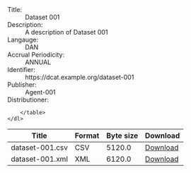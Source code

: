 <!DOCTYPE html>
<html prefix="dct: http://purl.org/dc/terms/
              rdf: http://www.w3.org/1999/02/22-rdf-syntax-ns#
              dcat: http://www.w3.org/ns/dcat#
              foaf: http://xmlns.com/foaf/0.1/">
    <head>
        <title>basic-example1 in RDFa</title>
    </head>
 <body>
 
 
<!-- A DATASET --> 
<article about="https://dcat.example.org/dataset-001" typeof="dcat:Dataset">
    <dl>
      <dt>Title:</dt><dd property="dc:title">Dataset 001</dd>
      <dt>Description:</dt> <dd property="dc:description">A description of Dataset 001</dd>
      <dt>Langauge:</dt> <dd property="dc:language" resource="http://publications.europa.eu/resource/dataset/language/DAN">DAN</dd>
      <dt>Accrual Periodicity:</dt> <dd property="dcat:accrualPeriodicity" resource="http://publications.europa.eu/resource/authority/frequency/ANNUAL">ANNUAL</dd>	  
      <dt>Identifier:</dt> <dd property="dc:identifier" resource="https://dcat.example.org/dataset-001">https://dcat.example.org/dataset-001</dd>
      <dt>Publisher:</dt> <dd property="dc:publisher" resource="https://dcat.example.org/agent-001">Agent-001</dd>	  
      <dt class="field-label">Distributioner:</dt>
		<!-- DATASET DISTRIBUTIONS --> 	  
		<table class="table">
			<thead>
				<tr>
					<th>Title</th>
					<th>Format</th>
					<th>Byte size</th>
					<th>Download</th>
				</tr>
			</thead>
			<tr property="dcat:distribution" typeof="dcat:Distribution" resource="https://dcat.example.org/dataset-001.csv">
				<td property="dct:title">dataset-001.csv</td>
				<td property="dcat:format" resource="http://publications.europa.eu/resource/authority/file-type/csv">CSV</td>
				<td property="dcat:byteSize" content="5120.0" datatype="xsd:decimal">5120.0</td>
				<td>
					<a property="dcat:accessURL" class="btn btn-primary" href="https://dcat.example.org/dataset-001.csv">Download</a>
				</td>
			</tr>
			<tr property="dcat:distribution" typeof="dcat:Distribution" resource="https://dcat.example.org/dataset-001.xml">
				<td property="dct:title">dataset-001.xml</td>
				<td property="dcat:format" resource="http://publications.europa.eu/resource/authority/file-type/xml">XML</td>
				<td property="dcat:byteSize" content="6120.0" datatype="xsd:decimal">6120.0</td>
				<td>
					<a property="dcat:accessURL" class="btn btn-primary" href="https://dcat.example.org/dataset-001.xml">Download</a>
				</td>
			</tr>
	
		</table>
    </dl>
  </article>
  
  
  </body>
</html>
